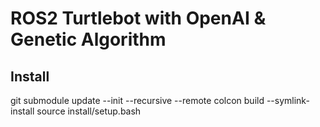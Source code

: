 # ROS2 Turtlebot with OpenAI & Genetic Algorithm

## Install
git submodule update --init --recursive --remote
colcon build --symlink-install
source install/setup.bash
